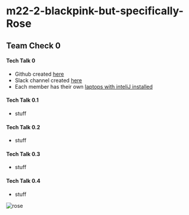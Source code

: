 # m22-2-blackpink-but-specifically-Rose

## Team Check 0
#### Tech Talk 0
- Github created [here](https://github.com/zenxha/m22-2-blackpink-but-specifically-Rose) 
- Slack channel created [here](https://app.slack.com/client/TRDESSQ3T/C02BRKQ8T0T)
- Each member has their own [laptops with inteliJ installed](https://files.catbox.moe/qhi8gh.jpg)
#### Tech Talk 0.1
- stuff
#### Tech Talk 0.2
- stuff
#### Tech Talk 0.3
- stuff
#### Tech Talk 0.4
- stuff

![rose](https://fc-195d3.kxcdn.com/wp-content/uploads/2019/06/Rose-Fresh-Cherry-White-Dress-Inspiration-2.jpg)

